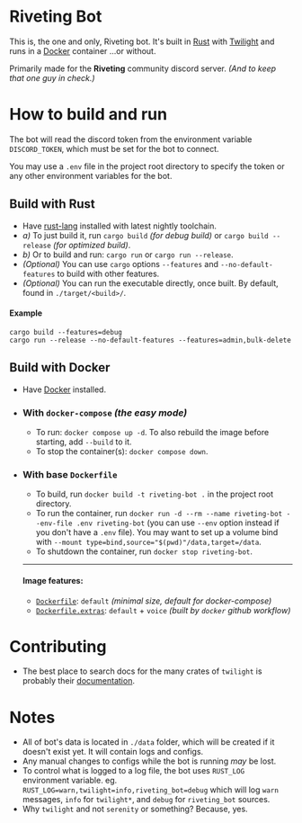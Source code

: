 # Riveting Bot

This is, the one and only, Riveting bot.
It's built in [Rust][rust-lang] with [Twilight] and runs in a [Docker][docker] container ...or without.

Primarily made for the **Riveting** community discord server. _(And to keep that one guy in check.)_

# How to build and run

The bot will read the discord token from the environment variable `DISCORD_TOKEN`,
which must be set for the bot to connect.

You may use a `.env` file in the project root directory to specify the token
or any other environment variables for the bot.

## Build with Rust

- Have [rust-lang] installed with latest nightly toolchain.
- _a)_ To just build it, run `cargo build` _(for debug build)_ or `cargo build --release` _(for optimized build)_.
- _b)_ Or to build and run: `cargo run` or `cargo run --release`.
- _(Optional)_ You can use `cargo` options `--features` and `--no-default-features` to build with other features.
- _(Optional)_ You can run the executable directly, once built. By default, found in `./target/<build>/`.

#### Example

`cargo build --features=debug`<br>
`cargo run --release --no-default-features --features=admin,bulk-delete`

## Build with Docker

- Have [Docker] installed.

- ### With `docker-compose` _(the easy mode)_

  - To run: `docker compose up -d`. To also rebuild the image before starting, add `--build` to it.
  - To stop the container(s): `docker compose down`.

- ### With base `Dockerfile`

  - To build, run `docker build -t riveting-bot .` in the project root directory.
  - To run the container, run `docker run -d --rm --name riveting-bot --env-file .env riveting-bot`
    (you can use `--env` option instead if you don't have a `.env` file).
    You may want to set up a volume bind with `--mount type=bind,source="$(pwd)"/data,target=/data`.
  - To shutdown the container, run `docker stop riveting-bot`.

  ***

  #### Image features:

  - [`Dockerfile`](Dockerfile): `default` _(minimal size, default for docker-compose)_
  - [`Dockerfile.extras`](Dockerfile.extras): `default` + `voice` _(built by `docker` github workflow)_

# Contributing

- The best place to search docs for the many crates of `twilight` is probably their [documentation][twilight-docs].

# Notes

- All of bot's data is located in `./data` folder, which will be created if it doesn't exist yet.
  It will contain logs and configs.
- Any manual changes to configs while the bot is running _may_ be lost.
- To control what is logged to a log file, the bot uses `RUST_LOG` environment variable.
  eg. `RUST_LOG=warn,twilight=info,riveting_bot=debug` which will log `warn` messages,
  `info` for `twilight*`, and `debug` for `riveting_bot` sources.
- Why `twilight` and not `serenity` or something? Because, yes.

[rust-lang]: https://www.rust-lang.org/
[twilight]: https://twilight.rs/
[twilight-docs]: https://api.twilight.rs/twilight/index.html
[docker]: https://www.docker.com/
